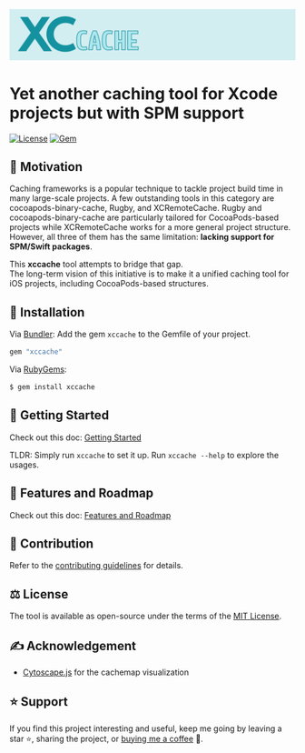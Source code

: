 ![xccache](docs/res/xccache.png)

# Yet another caching tool for Xcode projects but with SPM support

[![License](https://img.shields.io/badge/license-MIT-green.svg)](https://github.com/trinhngocthuyen/xccache/blob/main/LICENSE.txt)
[![Gem](https://img.shields.io/gem/v/xccache.svg)](https://rubygems.org/gems/xccache)

## 🎯 Motivation
Caching frameworks is a popular technique to tackle project build time in many large-scale projects. A few outstanding tools in this category are cocoapods-binary-cache, Rugby, and XCRemoteCache. Rugby and cocoapods-binary-cache are particularly tailored for CocoaPods-based projects while XCRemoteCache works for a more general project structure. However, all three of them has the same limitation: **lacking support for SPM/Swift packages**.

This **xccache** tool attempts to bridge that gap.\
The long-term vision of this initiative is to make it a unified caching tool for iOS projects, including CocoaPods-based structures.

## 🔧 Installation
Via [Bundler](https://bundler.io): Add the gem `xccache` to the Gemfile of your project.

```rb
gem "xccache"
```

Via [RubyGems](https://rubygems.org):
```sh
$ gem install xccache
```

## 🚀 Getting Started
Check out this doc: [Getting Started](docs/getting-started.md)

TLDR: Simply run `xccache` to set it up. Run `xccache --help` to explore the usages.

## 📌 Features and Roadmap

Check out this doc: [Features and Roadmap](docs/features-roadmap.md)

## 🤝 Contribution
Refer to the [contributing guidelines](CONTRIBUTING.md) for details.

## ⚖️ License
The tool is available as open-source under the terms of the [MIT License](https://opensource.org/licenses/MIT).

## ✍️ Acknowledgement
- [Cytoscape.js](https://github.com/cytoscape/cytoscape.js) for the cachemap visualization

## ⭐ Support
If you find this project interesting and useful, keep me going by leaving a star ⭐, sharing the project, or [buying me a coffee](https://buymeacoffee.com/trinhngocthuyen) 🫶.
